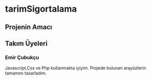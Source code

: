 # tarimSigortalama

## Projenin Amacı



## Takım Üyeleri
### Emir Çubukçu
Javascript,Css ve Php kullanmakta iyiyim.
Projede bulunan arayüzlerin tamamını tasarladım.

